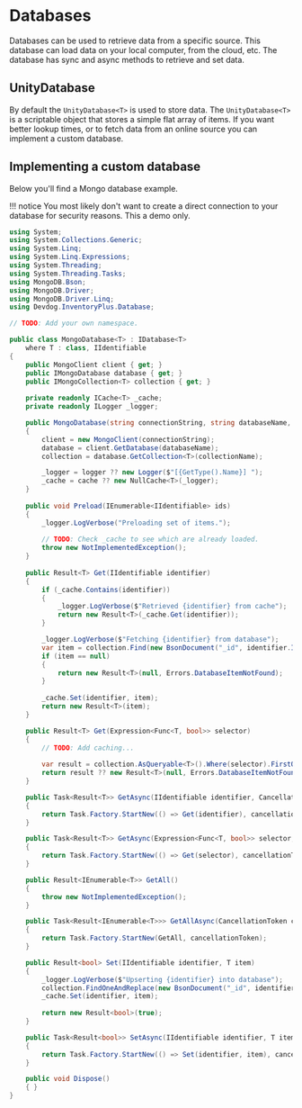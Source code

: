 # Databases

Databases can be used to retrieve data from a specific source. This database can load data on your local computer, from the cloud, etc. The database has sync and async methods to retrieve and set data.

## UnityDatabase<T>

By default the `UnityDatabase<T>` is used to store data. The `UnityDatabase<T>` is a scriptable object that stores a simple flat array of items. If you want better lookup times, or to fetch data from an online source you can implement a custom database.

## Implementing a custom database

Below you'll find a Mongo database example.

!!! notice
	You most likely don't want to create a direct connection to your database for security reasons. This a demo only.

```csharp
using System;
using System.Collections.Generic;
using System.Linq;
using System.Linq.Expressions;
using System.Threading;
using System.Threading.Tasks;
using MongoDB.Bson;
using MongoDB.Driver;
using MongoDB.Driver.Linq;
using Devdog.InventoryPlus.Database;

// TODO: Add your own namespace.

public class MongoDatabase<T> : IDatabase<T>
	where T : class, IIdentifiable
{
	public MongoClient client { get; }
	public IMongoDatabase database { get; }
	public IMongoCollection<T> collection { get; }
	
	private readonly ICache<T> _cache;
	private readonly ILogger _logger;

	public MongoDatabase(string connectionString, string databaseName, string collectionName, ILogger logger = null, ICache<T> cache = null)
	{
		client = new MongoClient(connectionString);
		database = client.GetDatabase(databaseName);
		collection = database.GetCollection<T>(collectionName);

		_logger = logger ?? new Logger($"[{GetType().Name}] ");
		_cache = cache ?? new NullCache<T>(_logger);
	}
	
	public void Preload(IEnumerable<IIdentifiable> ids)
	{
		_logger.LogVerbose("Preloading set of items.");
		
		// TODO: Check _cache to see which are already loaded.
		throw new NotImplementedException();
	}
	
	public Result<T> Get(IIdentifiable identifier)
	{
		if (_cache.Contains(identifier))
		{
			_logger.LogVerbose($"Retrieved {identifier} from cache");
			return new Result<T>(_cache.Get(identifier));
		}

		_logger.LogVerbose($"Fetching {identifier} from database");
		var item = collection.Find(new BsonDocument("_id", identifier.ID)).FirstOrDefault();
		if (item == null)
		{
			return new Result<T>(null, Errors.DatabaseItemNotFound);
		}
		
		_cache.Set(identifier, item);
		return new Result<T>(item);
	}

	public Result<T> Get(Expression<Func<T, bool>> selector)
	{
		// TODO: Add caching...
		
		var result = collection.AsQueryable<T>().Where(selector).FirstOrDefault();
		return result ?? new Result<T>(null, Errors.DatabaseItemNotFound);
	}

	public Task<Result<T>> GetAsync(IIdentifiable identifier, CancellationToken cancellationToken = default(CancellationToken))
	{
		return Task.Factory.StartNew(() => Get(identifier), cancellationToken);
	}

	public Task<Result<T>> GetAsync(Expression<Func<T, bool>> selector, CancellationToken cancellationToken = new CancellationToken())
	{
		return Task.Factory.StartNew(() => Get(selector), cancellationToken);
	}

	public Result<IEnumerable<T>> GetAll()
	{
		throw new NotImplementedException();
	}

	public Task<Result<IEnumerable<T>>> GetAllAsync(CancellationToken cancellationToken = default(CancellationToken))
	{
		return Task.Factory.StartNew(GetAll, cancellationToken);
	}

	public Result<bool> Set(IIdentifiable identifier, T item)
	{
		_logger.LogVerbose($"Upserting {identifier} into database");
		collection.FindOneAndReplace(new BsonDocument("_id", identifier.ID), item, new FindOneAndReplaceOptions<T>(){ IsUpsert = true });
		_cache.Set(identifier, item);
		
		return new Result<bool>(true);
	}

	public Task<Result<bool>> SetAsync(IIdentifiable identifier, T item, CancellationToken cancellationToken = default(CancellationToken))
	{
		return Task.Factory.StartNew(() => Set(identifier, item), cancellationToken);
	}

	public void Dispose()
	{ }
}
```